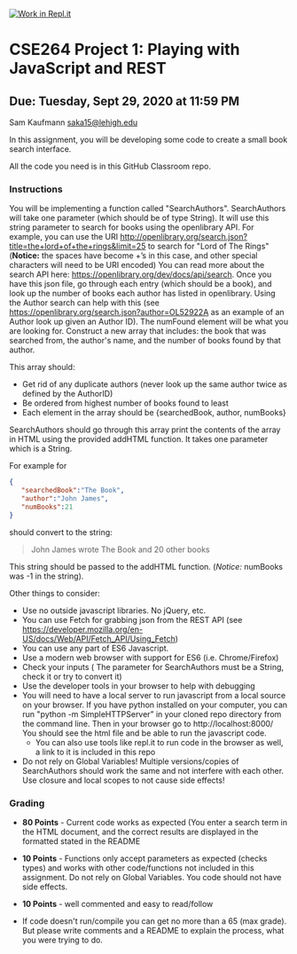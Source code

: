 [![Work in Repl.it](https://classroom.github.com/assets/work-in-replit-14baed9a392b3a25080506f3b7b6d57f295ec2978f6f33ec97e36a161684cbe9.svg)](https://classroom.github.com/online_ide?assignment_repo_id=3156576&assignment_repo_type=AssignmentRepo)
# CSE264 Project 1: Playing with JavaScript and REST
## Due: Tuesday, Sept 29, 2020 at 11:59 PM
Sam Kaufmann saka15@lehigh.edu

In this assignment, you will be developing some code to create a small book search interface.

All the code you need is in this GitHub Classroom repo. 

### Instructions 
You will be implementing a function called "SearchAuthors". SearchAuthors will take one parameter (which should be of type String). 
It will use this string parameter to search for books using the openlibrary API. For example, you can use the URI http://openlibrary.org/search.json?title=the+lord+of+the+rings&limit=25 to search for "Lord of The Rings" (**Notice:**  the spaces have become +’s in this case, and other special characters will need to be URI encoded) You can read more about the search API here: https://openlibrary.org/dev/docs/api/search. 
Once you have this json file, go through each entry (which should be a book), and look up the number of books each author has listed in openlibrary. Using the Author search can help with this (see https://openlibrary.org/search.json?author=OL52922A as an example of an Author look up given an Author ID). The numFound element will be what you are looking for. 
Construct a new array that includes: the book that was searched from,  the author's name, and the number of books found by that author. 

This array should:
* Get rid of any duplicate authors (never look up the same author twice as defined by the AuthorID)
* Be ordered from highest number of books found to least
* Each element in the array should be {searchedBook, author, numBooks}

SearchAuthors should go through this array print the contents of the array in HTML using the provided addHTML function. It takes one parameter which is a String. 

For example for 
```json
{
   "searchedBook":"The Book", 
   "author":"John James", 
   "numBooks":21
} 
```
should convert to the string: 
> John James wrote The Book and 20 other books 

This string should be passed to the addHTML function. (*Notice:*  numBooks was -1 in the string).

Other things to consider:
* Use no outside javascript libraries. No jQuery, etc. 
* You can use Fetch for grabbing json from the REST API (see https://developer.mozilla.org/en-US/docs/Web/API/Fetch_API/Using_Fetch)
* You can use any part of ES6 Javascript.
* Use a modern web browser with support for ES6 (i.e. Chrome/Firefox)
* Check your inputs ( The parameter for SearchAuthors must be a String, check it or try to convert it)
* Use the developer tools in your browser to help with debugging
* You will need to have a local server to run javascript from a local source on your browser. If you have python installed on your computer, you can run "python -m SimpleHTTPServer” in your cloned repo directory from the command line. Then in your browser go to http://localhost:8000/ You should see the html file and be able to run the javascript code. 
    *  You can also use tools like repl.it to run code in the browser as well, a link to it is included in this repo
* Do not rely on Global Variables! Multiple versions/copies of SearchAuthors should work the same and not interfere with each other. Use closure and local scopes to not cause side effects!

### Grading
* **80 Points** - Current code works as expected (You enter a search term in the HTML document, and the correct results are displayed in the formatted stated in the README
* **10 Points** - Functions only accept parameters as expected (checks types) and works with other code/functions not included in this assignment. Do not rely on Global Variables. You code should not have side effects.
* **10 Points** - well commented and easy to read/follow

* If code doesn't run/compile you can get no more than a 65 (max grade). But please write comments and a README to explain the process, what you were trying to do. 
